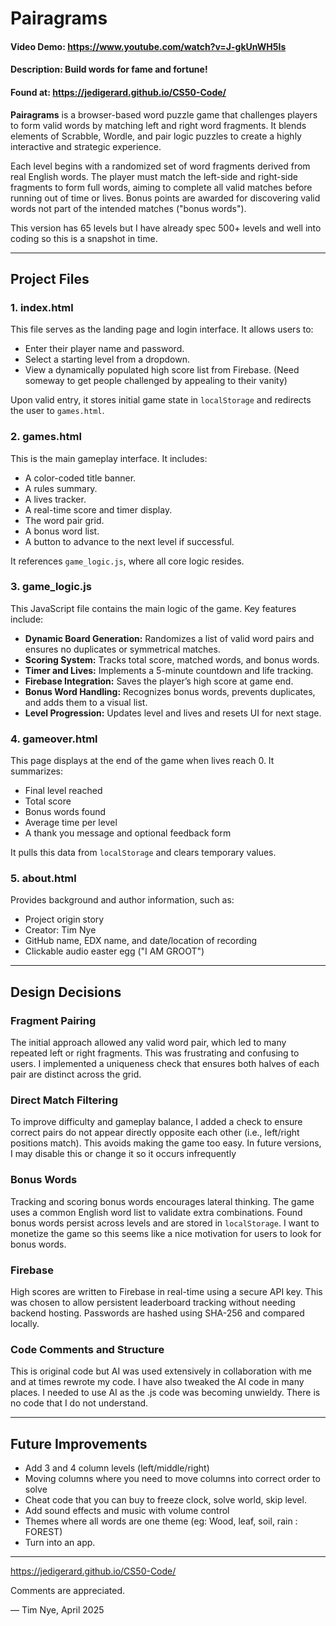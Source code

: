 # **Pairagrams**
#### Video Demo:  https://www.youtube.com/watch?v=J-gkUnWH5Is
#### Description: Build words for fame and fortune!
#### Found at: https://jedigerard.github.io/CS50-Code/

 

**Pairagrams** is a browser-based word puzzle game that challenges players to form valid words by matching left and right word fragments. It blends elements of Scrabble, Wordle, and pair logic puzzles to create a highly interactive and strategic experience.

Each level begins with a randomized set of word fragments derived from real English words. The player must match the left-side and right-side fragments to form full words, aiming to complete all valid matches before running out of time or lives. Bonus points are awarded for discovering valid words not part of the intended matches ("bonus words").

This version has 65 levels but I have already spec 500+ levels and well into coding so this is a snapshot in time.

---

## **Project Files**

### **1\. index.html**

This file serves as the landing page and login interface. It allows users to:

* Enter their player name and password.  
* Select a starting level from a dropdown.  
* View a dynamically populated high score list from Firebase. (Need someway to get people challenged by appealing to their vanity)

Upon valid entry, it stores initial game state in `localStorage` and redirects the user to `games.html`.

### **2\. games.html**

This is the main gameplay interface. It includes:

* A color-coded title banner.  
* A rules summary.  
* A lives tracker.  
* A real-time score and timer display.  
* The word pair grid.  
* A bonus word list.  
* A button to advance to the next level if successful.

It references `game_logic.js`, where all core logic resides.

### **3\. game\_logic.js**

This JavaScript file contains the main logic of the game. Key features include:

* **Dynamic Board Generation:** Randomizes a list of valid word pairs and ensures no duplicates or symmetrical matches.  
* **Scoring System:** Tracks total score, matched words, and bonus words.  
* **Timer and Lives:** Implements a 5-minute countdown and life tracking.  
* **Firebase Integration:** Saves the player’s high score at game end.  
* **Bonus Word Handling:** Recognizes bonus words, prevents duplicates, and adds them to a visual list.  
* **Level Progression:** Updates level and lives and resets UI for next stage.

### **4\. gameover.html**

This page displays at the end of the game when lives reach 0\. It summarizes:

* Final level reached  
* Total score  
* Bonus words found  
* Average time per level  
* A thank you message and optional feedback form

It pulls this data from `localStorage` and clears temporary values.

### **5\. about.html**

Provides background and author information, such as:

* Project origin story  
* Creator: Tim Nye  
* GitHub name, EDX name, and date/location of recording  
* Clickable audio easter egg ("I AM GROOT") 


---

## **Design Decisions**

### **Fragment Pairing**

The initial approach allowed any valid word pair, which led to many repeated left or right fragments. This was frustrating and confusing to users. I implemented a uniqueness check that ensures both halves of each pair are distinct across the grid.

### **Direct Match Filtering**

To improve difficulty and gameplay balance, I added a check to ensure correct pairs do not appear directly opposite each other (i.e., left/right positions match). This avoids making the game too easy. In future versions, I may disable this or change it so it occurs infrequently

### **Bonus Words**

Tracking and scoring bonus words encourages lateral thinking. The game uses a common English word list to validate extra combinations. Found bonus words persist across levels and are stored in `localStorage`.  I want to monetize the game so this seems like a nice motivation for users to look for bonus words.

### **Firebase**

High scores are written to Firebase in real-time using a secure API key. This was chosen to allow persistent leaderboard tracking without needing backend hosting. Passwords are hashed using SHA-256 and compared locally.

### **Code Comments and Structure**

This is original code but AI was used extensively in collaboration with me and at times rewrote my code.  I have also tweaked the AI code in many places.  I needed to use AI as the .js code was becoming unwieldy.  There is no code that I do not understand.

---

## **Future Improvements**

* Add 3 and 4 column levels (left/middle/right)   
* Moving columns where you need to move columns into correct order to solve  
* Cheat code that you can buy to freeze clock, solve world, skip level.  
* Add sound effects and music with volume control  
* Themes where all words are one theme (eg: Wood, leaf, soil, rain : FOREST)  
* Turn into an app.

---

https://jedigerard.github.io/CS50-Code/

Comments are appreciated.

— Tim Nye, April 2025

